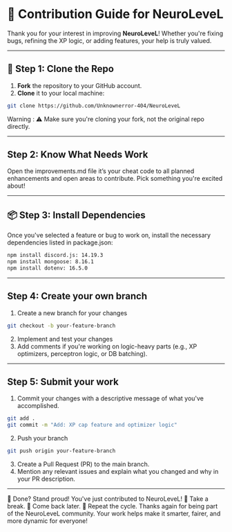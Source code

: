# 🤖 Contribution Guide for NeuroLeveL

Thank you for your interest in improving **NeuroLeveL**! Whether you're fixing bugs, refining the XP logic, or adding features, your help is truly valued.

---

## 📁 Step 1: Clone the Repo

1. **Fork** the repository to your GitHub account.
2. **Clone** it to your local machine:

```bash
git clone https://github.com/Unknownerror-404/NeuroLeveL
```
Warning : ⚠️ Make sure you're cloning your fork, not the original repo directly.

---

## Step 2: Know What Needs Work ##
Open the improvements.md file it’s your cheat code to all planned enhancements and open areas to contribute. Pick something you're excited about!

---

## 📦 Step 3: Install Dependencies
Once you've selected a feature or bug to work on, install the necessary dependencies listed in package.json: 
```bash
npm install discord.js: 14.19.3
npm install mongoose: 8.16.1
npm install dotenv: 16.5.0
```

---

 ## Step 4: Create your own branch
 1. Create a new branch for your changes
```bash
git checkout -b your-feature-branch
```
2. Implement and test your changes
3. Add comments if you're working on logic-heavy parts (e.g., XP optimizers, perceptron logic, or DB batching).

---

## Step 5: Submit your work
1. Commit your changes with a descriptive message of what you've accomplished.
```bash
git add .
git commit -m "Add: XP cap feature and optimizer logic"
```
2. Push your branch
```bash
git push origin your-feature-branch
```
3. Create a Pull Request (PR) to the main branch.
4. Mention any relevant issues and explain what you changed and why in your PR description.

---

🎉 Done?
Stand proud! You've just contributed to NeuroLeveL!
🎈 Take a break.
🔄 Come back later.
🚀 Repeat the cycle.
Thanks again for being part of the NeuroLeveL community. Your work helps make it smarter, fairer, and more dynamic for everyone!
